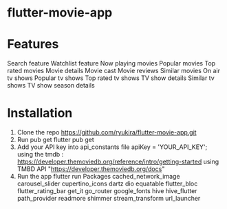 # flutter-movie-app
# Features
Search feature
Watchlist feature
Now playing movies
Popular movies
Top rated movies
Movie details
Movie cast
Movie reviews
Similar movies
On air tv shows
Popular tv shows
Top rated tv shows
TV show details
Similar tv shows
TV show season details

# Installation
1. Clone the repo
https://github.com/ryukira/flutter-movie-app.git
2. Run pub get
flutter pub get
3. Add your API key into api_constants file
apiKey = 'YOUR_API_KEY';
using the tmdb : https://developer.themoviedb.org/reference/intro/getting-started
using TMBD API "https://developer.themoviedb.org/docs"
4. Run the app
flutter run
Packages
cached_network_image
carousel_slider
cupertino_icons
dartz
dio
equatable
flutter_bloc
flutter_rating_bar
get_it
go_router
google_fonts
hive
hive_flutter
path_provider
readmore
shimmer
stream_transform
url_launcher
